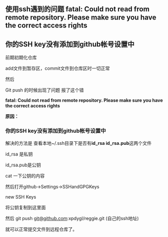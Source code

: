 ## 使用ssh遇到的问题 **fatal: Could not read from remote repository. Please make sure you have the correct access rights**

## 你的SSH key没有添加到github帐号设置中

前期初期化仓库

add文件到暂存区，commit文件到仓库区时一切正常

然后

Git push 的时候出现了问题 报了这个错

 **fatal: Could not read from remote repository. Please make sure you have the correct access rights**

**原因：**

### 你的SSH key没有添加到github帐号设置中

解决的方法是 查看本地~/.ssh目录下是否有**id_rsa      id_rsa.pub**这两个文件

id_rsa 是私钥

id_rsa.pub是公钥

cat 一下公钥的内容

然后打开github->Settings->SSHandGPGKeys

new SSH Keys

将公钥复制到这里面

然后 git push git@github.com:xpdygl/reggie.git   (自己的ssh地址)

就可以正常提交文件到远程仓库了。